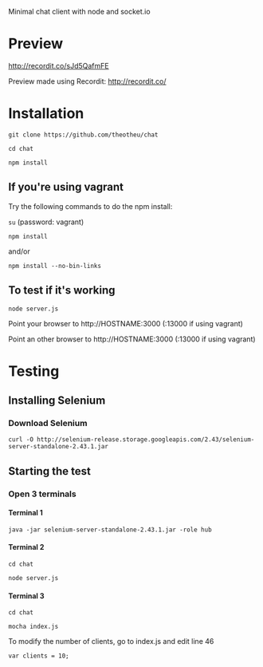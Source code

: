 Minimal chat client with node and socket.io
# Preview
http://recordit.co/sJd5QafmFE

Preview made using Recordit: http://recordit.co/
# Installation

```git clone https://github.com/theotheu/chat```

```cd chat```

```npm install```

## If you're using vagrant
Try the following commands to do the npm install:

```su``` (password: vagrant)

```npm install```

and/or

```npm install --no-bin-links```

## To test if it's working
```node server.js```

Point your browser to http://HOSTNAME:3000 (:13000 if using vagrant)

Point an other browser to http://HOSTNAME:3000 (:13000 if using vagrant)

# Testing

## Installing Selenium
### Download Selenium
```curl -O http://selenium-release.storage.googleapis.com/2.43/selenium-server-standalone-2.43.1.jar```

## Starting the test
### Open 3 terminals
#### Terminal 1
```java -jar selenium-server-standalone-2.43.1.jar -role hub```
#### Terminal 2
```cd chat```

```node server.js```
#### Terminal 3
```cd chat```

```mocha index.js```

To modify the number of clients, go to index.js and edit line 46

```var clients = 10;```

